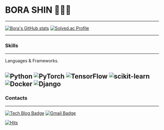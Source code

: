 # BORA SHIN 👩🏻‍💻
---

[![Bora's GitHub stats](https://github-readme-stats.vercel.app/api?username=borashin0313&count_private=true&show_icons=true&theme=cobalt)](https://github.com/borashin0313/github-readme-stats)
[![Solved.ac Profile](http://mazassumnida.wtf/api/v2/generate_badge?boj=rabozvim)](https://solved.ac/rabozvim/)

---
### Skills
---
Languages & Frameworks. 

![Python](https://img.shields.io/badge/Python-3776AB.svg?&style=for-the-badge&logo=Python&logoColor=3776AB)
![PyTorch](https://img.shields.io/badge/PyTorch-EE4C2C.svg?&style=for-the-badge&logo=PyTorch&logoColor=EE4C2C)
![TensorFlow](https://img.shields.io/badge/TensorFlow-FF6F00.svg?&style=for-the-badge&logo=TensorFlow&logoColor=FF6F00)
![scikit-learn](https://img.shields.io/badge/scikit-learn-F7931E.svg?&style=for-the-badge&logo=scikit-learn&logoColor=F7931E)
![Docker](https://img.shields.io/badge/Docker-2496ED.svg?&style=for-the-badge&logo=Docker&logoColor=2496ED)
![Django](https://img.shields.io/badge/Django-092E20.svg?&style=for-the-badge&logo=Django&logoColor=092E20)
---
### Contacts
---
[![Tech Blog Badge](http://img.shields.io/badge/-Tech%20blog-black?style=flat-square&logo=github&link=https://rabo0313.tistory.com/)](https://rabo0313.tistory.com/)
[![Gmail Badge](https://img.shields.io/badge/Gmail-d14836?style=flat-square&logo=Gmail&logoColor=white&link=mailto:bora0313.shin@gmail.com)](mailto:bora0313.shin@gmail.com)


[![Hits](https://hits.seeyoufarm.com/api/count/incr/badge.svg?url=https%3A%2F%2Fgithub.com%2Fborashin0313%2Fhit-counter&count_bg=%23754CBC&title_bg=%23FAF1FD&icon=&icon_color=%23E7E7E7&title=hits&edge_flat=false)](https://hits.seeyoufarm.com)
<!--
**borashin0313/borashin0313** is a ✨ _special_ ✨ repository because its `README.md` (this file) appears on your GitHub profile.

Here are some ideas to get you started:

- 🔭 I’m currently working on ...
- 🌱 I’m currently learning ...
- 👯 I’m looking to collaborate on ...
- 🤔 I’m looking for help with ...
- 💬 Ask me about ...
- 📫 How to reach me: ...
- 😄 Pronouns: ...
- ⚡ Fun fact: ...
-->
